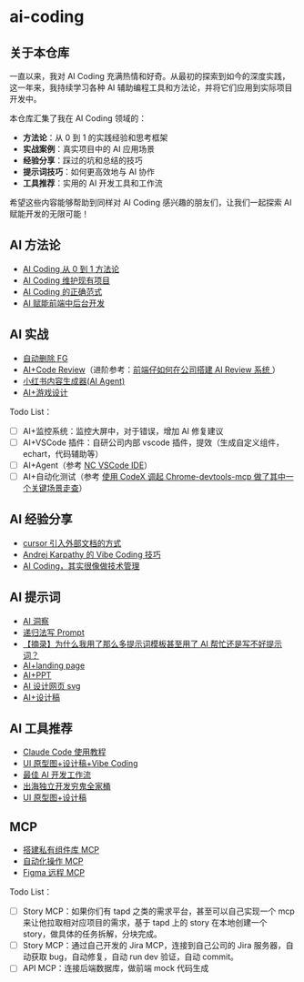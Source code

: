 # ai-coding

## 关于本仓库

一直以来，我对 AI Coding 充满热情和好奇。从最初的探索到如今的深度实践，这一年来，我持续学习各种 AI 辅助编程工具和方法论，并将它们应用到实际项目开发中。

本仓库汇集了我在 AI Coding 领域的：

- **方法论**：从 0 到 1 的实践经验和思考框架
- **实战案例**：真实项目中的 AI 应用场景
- **经验分享**：踩过的坑和总结的技巧
- **提示词技巧**：如何更高效地与 AI 协作
- **工具推荐**：实用的 AI 开发工具和工作流

希望这些内容能够帮助到同样对 AI Coding 感兴趣的朋友们，让我们一起探索 AI 赋能开发的无限可能！

## AI 方法论

- [AI Coding 从 0 到 1 方法论](https://github.com/Daotin/ai-coding/issues/2)
- [AI Coding 维护现有项目](https://github.com/Daotin/ai-coding/issues/5)
- [AI Coding 的正确范式](https://github.com/Daotin/ai-coding/issues/8)
- [AI 赋能前端中后台开发](https://github.com/Daotin/ai-coding/issues/11)

## AI 实战

- [自动删除 FG](https://github.com/Daotin/ai-coding/issues/1)
- [AI+Code Review](https://github.com/Daotin/ai-code-review)（进阶参考：[前端仔如何在公司搭建 AI Review 系统
  ](https://mp.weixin.qq.com/s/rYRSCe0LzyJcXoOebj_N3Q?click_id=29)）
- [小红书内容生成器(AI Agent)](https://github.com/Daotin/ai-coding/issues/14)
- [AI+游戏设计](https://github.com/Daotin/ai-coding/issues/13)

Todo List：

- [ ] AI+监控系统：监控大屏中，对于错误，增加 AI 修复建议
- [ ] AI+VSCode 插件：自研公司内部 vscode 插件，提效（生成自定义组件，echart，代码辅助等）
- [ ] AI+Agent（参考 [NC VSCode IDE](https://mp.weixin.qq.com/s/GwNnkuDvbDDLjp0MHtypQw)）
- [ ] AI+自动化测试（参考 [使用 CodeX 调起 Chrome-devtools-mcp 做了其中一个关键场景走查](https://x.com/Stephen4171127/status/1972348138628464813)）

## AI 经验分享

- [cursor 引入外部文档的方式](https://github.com/Daotin/ai-coding/issues/6)
- [Andrej Karpathy 的 Vibe Coding 技巧](https://github.com/Daotin/ai-coding/issues/7)
- [AI Coding，其实很像做技术管理](https://github.com/Daotin/ai-coding/issues/9)

## AI 提示词

- [AI 洞察](https://github.com/Daotin/ai-coding/issues/25)
- [递归法写 Prompt](https://github.com/Daotin/ai-coding/issues/24)
- [【摘录】为什么我用了那么多提示词模板甚至用了 AI 帮忙还是写不好提示词？](https://github.com/Daotin/ai-coding/issues/23)
- [AI+landing page](https://github.com/Daotin/ai-coding/issues/22)
- [AI+PPT](https://github.com/Daotin/ai-coding/issues/21)
- [AI 设计网页 svg](https://github.com/Daotin/ai-coding/issues/12)
- [AI+设计稿](https://github.com/Daotin/ai-coding/issues/3)

## AI 工具推荐

- [Claude Code 使用教程](https://github.com/Daotin/ai-coding/issues/18)
- [UI 原型图+设计稿+Vibe Coding](https://github.com/Daotin/ai-coding/issues/17)
- [最佳 AI 开发工作流](https://github.com/Daotin/ai-coding/issues/16)
- [出海独立开发穷鬼全家桶](https://github.com/Daotin/ai-coding/issues/15)
- [UI 原型图+设计稿](https://github.com/Daotin/ai-coding/issues/4)

## MCP

- [搭建私有组件库 MCP](https://github.com/Daotin/ai-coding/issues/10)
- [自动化操作 MCP](https://github.com/Daotin/ai-coding/issues/20)
- [Figma 远程 MCP](https://github.com/Daotin/ai-coding/issues/19)

Todo List：

- [ ] Story MCP：如果你们有 tapd 之类的需求平台，甚至可以自己实现一个 mcp 来让他拉取相对应项目的需求，基于 tapd 上的 story 在本地创建一个 story，做具体的任务拆解，分块完成。
- [ ] Story MCP：通过自己开发的 Jira MCP，连接到自己公司的 Jira 服务器，自动获取 bug，自动修复，自动 run dev 验证，自动 commit。
- [ ] API MCP：连接后端数据库，做前端 mock 代码生成
